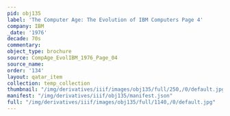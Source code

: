 ```yaml
---
pid: obj135
label: 'The Computer Age: The Evolution of IBM Computers Page 4'
company: IBM
_date: '1976'
decade: 70s
commentary:
object_type: brochure
source: CompAge_EvolIBM_1976_Page_04
source_name:
order: '134'
layout: qatar_item
collection: temp_collection
thumbnail: "/img/derivatives/iiif/images/obj135/full/250,/0/default.jpg"
manifest: "/img/derivatives/iiif/obj135/manifest.json"
full: "/img/derivatives/iiif/images/obj135/full/1140,/0/default.jpg"
---
```

